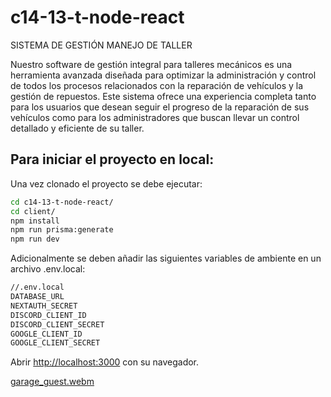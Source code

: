 # c14-13-t-node-react
SISTEMA DE GESTIÓN MANEJO DE TALLER

Nuestro software de gestión integral para talleres mecánicos es una herramienta avanzada diseñada para optimizar la administración y control de todos los procesos relacionados con la reparación de vehículos y la gestión de repuestos. Este sistema ofrece una experiencia completa tanto para los usuarios que desean seguir el progreso de la reparación de sus vehículos como para los administradores que buscan llevar un control detallado y eficiente de su taller.

## Para iniciar el proyecto en local:

Una vez clonado el proyecto se debe ejecutar:
```bash
cd c14-13-t-node-react/
cd client/
npm install
npm run prisma:generate
npm run dev
```
Adicionalmente se deben añadir las siguientes variables de ambiente en un archivo .env.local:

```bash
//.env.local
DATABASE_URL
NEXTAUTH_SECRET
DISCORD_CLIENT_ID
DISCORD_CLIENT_SECRET
GOOGLE_CLIENT_ID
GOOGLE_CLIENT_SECRET
```


Abrir [http://localhost:3000](http://localhost:3000) con su navegador.


[garage_guest.webm](https://github.com/No-Country/c14-13-t-node-react/assets/85122601/733eaf88-e5be-436d-ad63-1d1562917a20)


